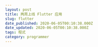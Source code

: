 ```yaml
---
layout: post
title: 两周上线 Flutter 应用
slug: flutter
date_published: 2020-06-05T00:10:38.000Z
date_updated: 2020-06-05T00:10:38.000Z
tags: 程式
category: programmer
---
```


